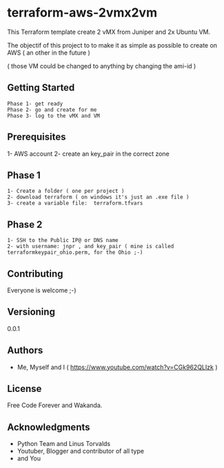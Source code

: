 # terraform-aws-2vmx2vm


This Terraform template create 2 vMX from Juniper and 2x Ubuntu VM.

The objectif of this project to to make it as simple as possible to create on AWS ( an other in the future )

( those VM could be changed to anything by changing the ami-id )



## Getting Started

    Phase 1- get ready
    Phase 2- go and create for me
    Phase 3- log to the vMX and VM

## Prerequisites

  1- AWS account
  2- create an key_pair in the correct zone


## Phase 1

    1- Create a folder ( one per project )
    2- download terraform ( on windows it's just an .exe file )
    3- create a variable file:  terraform.tfvars

## Phase 2

    1- SSH to the Public IP@ or DNS name
    2- with username: jnpr , and key_pair ( mine is called terraformkeypair_ohio.perm, for the Ohio ;-)



## Contributing

Everyone is welcome ;-)


## Versioning

0.0.1

## Authors

* Me, Myself and I ( https://www.youtube.com/watch?v=CGk962QLIzk )


## License

Free Code Forever and Wakanda.

## Acknowledgments

* Python Team and Linus Torvalds
* Youtuber, Blogger and contributor of all type
* and You

